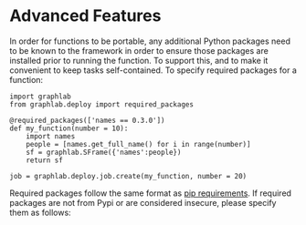 # Advanced Features

In order for functions to be portable, any additional Python packages need to
be known to the framework in order to ensure those packages are installed prior
to running the function. To support this, and to make it convenient to keep
tasks self-contained. To specify required packages for a function:

```
import graphlab
from graphlab.deploy import required_packages

@required_packages(['names == 0.3.0'])
def my_function(number = 10):
    import names
    people = [names.get_full_name() for i in range(number)]
    sf = graphlab.SFrame({'names':people})
    return sf

job = graphlab.deploy.job.create(my_function, number = 20)
```

Required packages follow the same format as
 [pip requirements](https://pip.readthedocs.org/en/1.1/requirements.html#the-requirements-file-format).
If required packages are not from Pypi or are considered insecure, please
specify them as follows:

